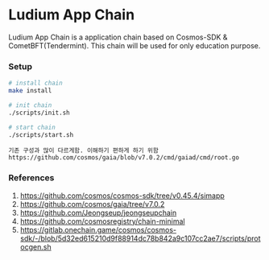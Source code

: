 # Ludium App Chain

Ludium App Chain is a application chain based on Cosmos-SDK & CometBFT(Tendermint). This chain will be used for only education purpose.

### Setup

```bash
# install chain
make install

# init chain
./scripts/init.sh

# start chain
./scripts/start.sh
```

```
기존 구성과 많이 다르게함. 이해하기 편하게 하기 위함
https://github.com/cosmos/gaia/blob/v7.0.2/cmd/gaiad/cmd/root.go
```

### References

1. https://github.com/cosmos/cosmos-sdk/tree/v0.45.4/simapp
2. https://github.com/cosmos/gaia/tree/v7.0.2
3. https://github.com/Jeongseup/jeongseupchain
4. https://github.com/cosmosregistry/chain-minimal
5. https://gitlab.onechain.game/cosmos/cosmos-sdk/-/blob/5d32ed615210d9f88914dc78b842a9c107cc2ae7/scripts/protocgen.sh
